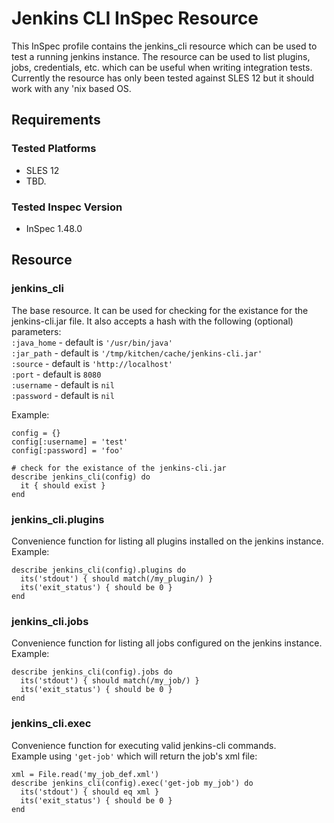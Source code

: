 # Jenkins CLI InSpec Resource

This InSpec profile contains the jenkins_cli resource which can be used to test a running jenkins instance. The resource can be used to list plugins, jobs, credentials, etc. which can be useful when writing integration tests. Currently the resource has only been tested against SLES 12 but it should work with any 'nix based OS.

## Requirements

### Tested Platforms
- SLES 12
- TBD.

### Tested Inspec Version
- InSpec 1.48.0


## Resource

### jenkins_cli
The base resource. It can be used for checking for the existance for the jenkins-cli.jar file. It also accepts a hash with the following (optional) parameters:  
`:java_home` - default is `'/usr/bin/java'`  
`:jar_path` - default is `'/tmp/kitchen/cache/jenkins-cli.jar'`  
`:source` - default is `'http://localhost'`  
`:port` -  default is `8080`  
`:username` - default is `nil`  
`:password` - default is `nil`

Example:
```
config = {}
config[:username] = 'test'
config[:password] = 'foo'

# check for the existance of the jenkins-cli.jar
describe jenkins_cli(config) do
  it { should exist }
end
```

### jenkins_cli.plugins
Convenience function for listing all plugins installed on the jenkins instance.  
Example:
```
describe jenkins_cli(config).plugins do
  its('stdout') { should match(/my_plugin/) }
  its('exit_status') { should be 0 }
end
```
### jenkins_cli.jobs
Convenience function for listing all jobs configured on the jenkins instance.  
Example:
```
describe jenkins_cli(config).jobs do
  its('stdout') { should match(/my_job/) }
  its('exit_status') { should be 0 }
end
```
### jenkins_cli.exec
Convenience function for executing valid jenkins-cli commands.  
Example using `'get-job'` which will return the job's xml file:
```
xml = File.read('my_job_def.xml')
describe jenkins_cli(config).exec('get-job my_job') do
  its('stdout') { should eq xml }
  its('exit_status') { should be 0 }
end
```
